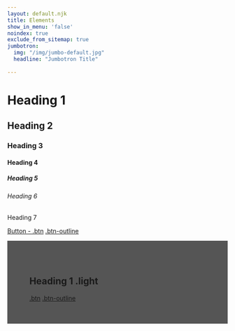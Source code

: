 ```yaml
---
layout: default.njk
title: Elements
show_in_menu: 'false'
noindex: true
exclude_from_sitemap: true
jumbotron:
  img: "/img/jumbo-default.jpg"
  headline: "Jumbotron Title"
  
---
```

<h1>Heading 1</h1>
<h2>Heading 2</h2>
<h3>Heading 3</h3>
<h4>Heading 4</h4>
<h5>Heading 5</h5>
<h6>Heading 6</h6>
<div class="h7">Heading 7</div>

<a href="#" class="btn">Button - .btn</a>
<a href="#" class="btn btn-outline">.btn-outline</a>


<section style="padding:10%;background-color:#555;">
<h1 class="light">Heading 1 .light</h1>
<a href="#" class="btn ">.btn</a>
<a href="#" class="btn btn-outline light">.btn-outline</a>
</section>
